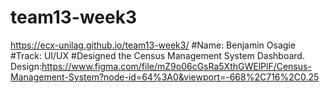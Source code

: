 # team13-week3
 https://ecx-unilag.github.io/team13-week3/
#Name: Benjamin Osagie
#Track: UI/UX
#Designed the Census Management System Dashboard.
Design:https://www.figma.com/file/mZ9o06cGsRa5XthGWElPlF/Census-Management-System?node-id=64%3A0&viewport=-668%2C716%2C0.25
